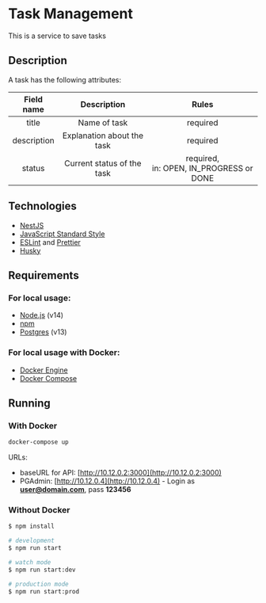 # Task Management

This is a service to save tasks

## Description
  
A task has the following attributes:


| Field name  |        Description         |                   Rules                    |
| :---------: | :------------------------: | :----------------------------------------: |
|    title    |        Name of task        |                  required                  |
| description | Explanation about the task |                  required                  |
|   status    | Current status of the task | required,<br>in: OPEN, IN_PROGRESS or DONE |

## Technologies

- [NestJS](http://nestjs.com)
- [JavaScript Standard Style](https://github.com/standard/standard)
- [ESLint](https://eslint.org) and [Prettier](https://prettier.io)
- [Husky](https://github.com/typicode/husky)

## Requirements

### For local usage:
- [Node.js](https://nodejs.org) (v14)
- [npm](https://www.npmjs.com)
- [Postgres](https://www.postgresql.org) (v13)

### For local usage with Docker:
- [Docker Engine](https://docs.docker.com/install)
- [Docker Compose](https://docs.docker.com/compose/install)

## Running

### With Docker
```bash
docker-compose up
```

URLs:
- baseURL for API: [http://10.12.0.2:3000](http://10.12.0.2:3000)
- PGAdmin: [http://10.12.0.4](http://10.12.0.4) - Login as **user@domain.com**, pass **123456**

### Without Docker

```bash
$ npm install
```

```bash
# development
$ npm run start

# watch mode
$ npm run start:dev

# production mode
$ npm run start:prod
```